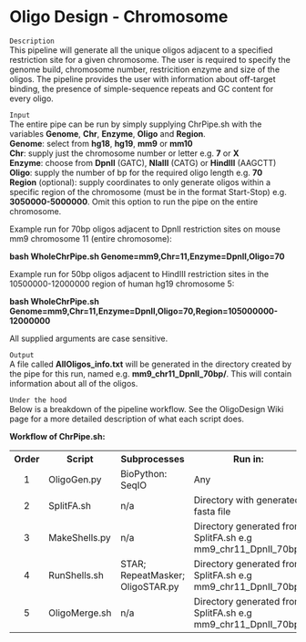 # Oligo Design - Chromosome
`Description`<br>
This pipeline will generate all the unique oligos adjacent to a specified restriction site for a given chromosome. The user is required to specify the genome build, chromosome number, restricition enzyme and size of the oligos.
The pipeline provides the user with information about off-target binding, the presence of simple-sequence repeats and GC content for every oligo.

`Input`<br>
The entire pipe can be run by simply supplying ChrPipe.sh with the variables <b>Genome</b>, <b>Chr</b>, <b>Enzyme</b>, <b>Oligo</b> and <b>Region</b>.<br>
<b>Genome</b>: select from <b>hg18</b>, <b>hg19</b>, <b>mm9</b> or <b>mm10</b><br>
<b>Chr</b>: supply just the chromosome number or letter e.g. <b>7</b> or <b>X</b><br>
<b>Enzyme</b>: choose from <b>DpnII</b> (GATC), <b>NlaIII</b> (CATG) or <b>HindIII</b> (AAGCTT)<br>
<b>Oligo</b>: supply the number of bp for the required oligo length e.g. <b>70</b><br>
<b>Region</b> (optional): supply coordinates to only generate oligos within a specific region of the chromosome (must be in the format Start-Stop) e.g. <b>3050000-5000000</b>. Omit this option to run the pipe on the entire chromosome.<br>

Example run for 70bp oligos adjacent to DpnII restriction sites on mouse mm9 chromosome 11 (entire chromosome):

<b>bash WholeChrPipe.sh Genome=mm9,Chr=11,Enzyme=DpnII,Oligo=70</b>

Example run for 50bp oligos adjacent to HindIII restriction sites in the 10500000-12000000 region of human hg19 chromosome 5:

<b>bash WholeChrPipe.sh Genome=mm9,Chr=11,Enzyme=DpnII,Oligo=70,Region=105000000-12000000</b>

All supplied arguments are case sensitive.

`Output`<br>
A file called <b>AllOligos_info.txt</b> will be generated in the directory created by the pipe for this run, named e.g. <b>mm9_chr11_DpnII_70bp/</b>. This will contain information about all of the oligos.

`Under the hood`<br>
Below is a breakdown of the pipeline workflow. See the OligoDesign Wiki page for a more detailed description of what each script does.

<b>Workflow of ChrPipe.sh:</b>
<table>
    <tr>
        <th>Order</th>
        <th>Script</th>
        <th>Subprocesses</th>
        <th>Run in:</th>
    </tr>
    <tr>
        <td align="center">1</td>
        <td>OligoGen.py</td>
        <td>BioPython: SeqIO</td>
        <td>Any</td>
    </tr>
    <tr>
        <td align="center">2</td>
        <td>SplitFA.sh</td>
        <td>n/a</td>
        <td>Directory with generated fasta file</td>
    </tr>
    <tr>
        <td align="center">3</td>
        <td>MakeShells.py</td>
        <td>n/a</td>
        <td>Directory generated from SplitFA.sh e.g mm9_chr11_DpnII_70bp/
    </tr>
    <tr>
        <td align="center">4</td>
        <td>RunShells.sh</td>
        <td>STAR; RepeatMasker; OligoSTAR.py</td>
        <td>Directory generated from SplitFA.sh e.g mm9_chr11_DpnII_70bp/</td>
    </tr>
    <tr>
        <td align="center">5</td>
        <td>OligoMerge.sh</td>
        <td>n/a</td>
        <td>Directory generated from SplitFA.sh e.g mm9_chr11_DpnII_70bp/</td>
    </tr>
</table>
</body>
</html>
